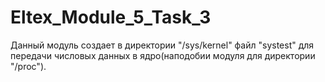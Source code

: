 # Eltex_Module_5_Task_3

Данный модуль создает в директории "/sys/kernel" файл "systest" для передачи числовых данных в ядро(наподобии модуля для директории "/proc").
